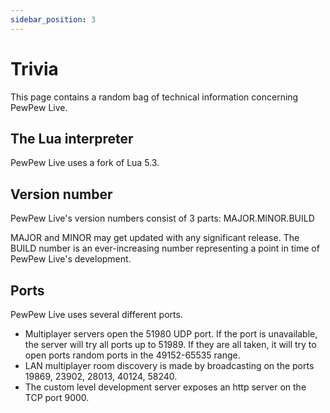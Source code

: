 ```yaml
---
sidebar_position: 3
---
```


# Trivia

This page contains a random bag of technical information concerning PewPew Live.

## The Lua interpreter

PewPew Live uses a fork of Lua 5.3.

## Version number

PewPew Live's version numbers consist of 3 parts: MAJOR.MINOR.BUILD

MAJOR and MINOR may get updated with any significant release.
The BUILD number is an ever-increasing number representing a point in time of PewPew Live's development.

## Ports

PewPew Live uses several different ports.

- Multiplayer servers open the 51980 UDP port. If the port is unavailable, the server will try all ports up to 51989. If they are all taken, it will try to open ports random ports in the 49152-65535 range.
- LAN multiplayer room discovery is made by broadcasting on the ports 19869, 23902, 28013, 40124, 58240.
- The custom level development server exposes an http server on the TCP port 9000.
